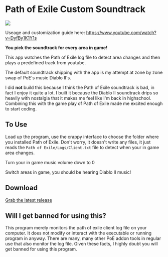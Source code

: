 # Path of Exile Custom Soundtrack

![](pietyd2.png)

Useage and customization guide here: https://www.youtube.com/watch?v=DyfBy1K1Y1s

**You pick the soundtrack for every area in game!**

This app watches the Path of Exile log file to detect area changes and then plays a predefined track from youtube.

The default soundtrack shipping with the app is my attempt at zone by zone swap of PoE's music Diablo II's.

I did **not** build this because I think the Path of Exile soundtrack is bad, in fact I enjoy it quite a lot. I built it because the Diablo II soundtrack drips so heavily with nostalgia that it makes me feel like I'm back in highschool. Combining this with the game play of Path of Exile made me excited enough to start coding.

## To Use

Load up the program, use the crappy interface to choose the folder where you installed Path of Exile. Don't worry, it doesn't write any files, it just reads the `Path of Exile/Logs/Client.txt` file to detect when your in game area changes.

Turn your in game music volume down to 0

Switch areas in game, you should be hearing Diablo II music!

## Download

[Grab the latest release](https://github.com/jareddr/PoECustomSoundtrack/releases/latest)

## Will I get banned for using this?

This program merely monitors the path of exile client log file on your computer. It does not modify or interact with the executable or running program in anyway. There are many, many other PoE addon tools in regular use that also monitor the log file. Given these facts, I highly doubt you will get banned for using this program.
